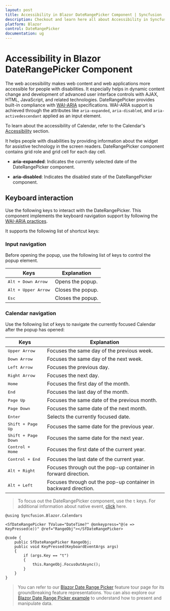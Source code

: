 ```yaml
---
layout: post
title: Accessibility in Blazor DateRangePicker Component | Syncfusion
description: Checkout and learn here all about Accessibility in Syncfusion Blazor DateRangePicker component and more.
platform: Blazor
control: DateRangePicker
documentation: ug
---
```


# Accessibility in Blazor DateRangePicker Component

The web accessibility makes web content and web applications more accessible for people with disabilities. It especially helps in dynamic content change and development of advanced user interface controls with AJAX, HTML, JavaScript, and related technologies. DateRangePicker provides built-in compliance with [WAI-ARIA](https://www.w3.org/TR/wai-aria-practices/) specifications. WAI-ARIA
support is achieved through the attributes like `aria-expanded`, `aria-disabled`, and `aria-activedescendant` applied as an input element.

To learn about the accessibility of Calendar, refer to the Calendar's [Accessibility](../calendar/accessibility/)  section.

It helps people with disabilities by providing information about the widget for assistive technology in the screen readers. DateRangePicker component contains grid role and grid cell for each day cell.

* **aria-expanded**: Indicates the currently selected date of the DateRangePicker component.

* **aria-disabled**: Indicates the disabled state of the DateRangePicker component.

## Keyboard interaction

Use the following keys to interact with the DateRangePicker. This component implements the keyboard navigation support by following the  [WAI-ARIA practices](https://www.w3.org/TR/wai-aria-practices/).

It supports the following list of shortcut keys:

### Input navigation

Before opening the popup, use the following list of keys to control the popup element.

| **Keys** | **Explanation** |
| --- | --- |
| <kbd>Alt +  Down Arrow</kbd> | Opens the popup. |
| <kbd>Alt +  Upper Arrow</kbd> | Closes the popup.|
| <kbd>Esc</kbd> | Closes the popup. |

### Calendar navigation

Use the following list of keys to navigate the currently focused Calendar after the popup has opened:

| **Keys** | **Explanation** |
| --- | --- |
| <kbd>Upper Arrow</kbd>  | Focuses the same day of the previous week. |
| <kbd>Down Arrow</kbd>  | Focuses the same day of the next week. |
| <kbd>Left Arrow</kbd>  | Focuses the previous day. |
| <kbd>Right Arrow</kbd>  | Focuses the next day. |
| <kbd>Home</kbd>  | Focuses the first day of the month. |
| <kbd>End</kbd>  | Focuses the last day of the month. |
| <kbd>Page Up</kbd>  | Focuses the same date of the previous month. |
| <kbd>Page Down</kbd>  | Focuses the same date of the next month. |
| <kbd>Enter</kbd>  | Selects the currently focused date. |
| <kbd>Shift + Page Up</kbd>  | Focuses the same date for the previous year. |
| <kbd>Shift + Page Down</kbd>  | Focuses the same date for the next year. |
| <kbd>Control + Home</kbd>  | Focuses the first date of the current year. |
| <kbd>Control + End</kbd>  | Focuses the last date of the current year. |
| <kbd>Alt + Right</kbd>  | Focuses through out the pop-up container in forward direction. |
| <kbd>Alt + Left</kbd>  | Focuses through out the pop-up container in backward direction. |

> To focus out the DateRangePicker component, use the `t` keys. For additional information about native event, [click](./native-events/) here.

```cshtml
@using Syncfusion.Blazor.Calendars

<SfDateRangePicker TValue="DateTime?" @onkeypress="@(e => KeyPressed(e))" @ref="RangeObj"></SfDateRangePicker>

@code {
    public SfDateRangePicker RangeObj;
    public void KeyPressed(KeyboardEventArgs args)
    {
        if (args.Key == "t")
        {
            this.RangeObj.FocusOutAsync();
        }
    }
}
```

> You can refer to our [Blazor Date Range Picker](https://www.syncfusion.com/blazor-components/blazor-daterangepicker) feature tour page for its groundbreaking feature representations. You can also explore our [Blazor Date Range Picker example](https://blazor.syncfusion.com/demos/daterangepicker/default-functionalities?theme=bootstrap4) to understand how to present and manipulate data.